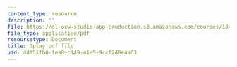 ```yaml
---
content_type: resource
description: ''
file: https://ol-ocw-studio-app-production.s3.amazonaws.com/courses/18-06sc-linear-algebra-fall-2011/4df51fb0fea8c14941e59ccf240e4a63_t-n4a18AW08.pdf
file_type: application/pdf
resourcetype: Document
title: 3play pdf file
uid: 4df51fb0-fea8-c149-41e5-9ccf240e4a63
---
```

